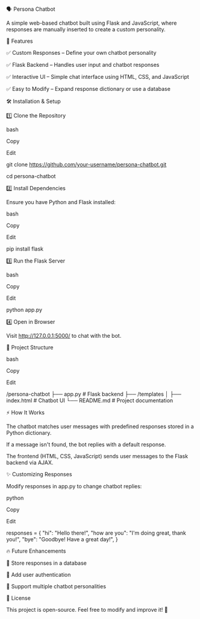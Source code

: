 🗣️ Persona Chatbot

A simple web-based chatbot built using Flask and JavaScript, where responses are manually inserted to create a custom personality.

🚀 Features

✅ Custom Responses – Define your own chatbot personality

✅ Flask Backend – Handles user input and chatbot responses

✅ Interactive UI – Simple chat interface using HTML, CSS, and JavaScript

✅ Easy to Modify – Expand response dictionary or use a database


🛠 Installation & Setup

1️⃣ Clone the Repository

bash

Copy

Edit

git clone https://github.com/your-username/persona-chatbot.git

cd persona-chatbot

2️⃣ Install Dependencies

Ensure you have Python and Flask installed:

bash

Copy

Edit

pip install flask

3️⃣ Run the Flask Server

bash

Copy

Edit

python app.py

4️⃣ Open in Browser

Visit http://127.0.0.1:5000/ to chat with the bot.

📂 Project Structure

bash

Copy

Edit

/persona-chatbot
├── app.py                 # Flask backend
├── /templates
│   ├── index.html         # Chatbot UI
└── README.md              # Project documentation

⚡ How It Works

The chatbot matches user messages with predefined responses stored in a Python dictionary.

If a message isn't found, the bot replies with a default response.

The frontend (HTML, CSS, JavaScript) sends user messages to the Flask backend via AJAX.

✨ Customizing Responses

Modify responses in app.py to change chatbot replies:

python

Copy

Edit

responses = {
    "hi": "Hello there!",
    "how are you": "I'm doing great, thank you!",
    "bye": "Goodbye! Have a great day!",
}

🔥 Future Enhancements

🔹 Store responses in a database

🔹 Add user authentication

🔹 Support multiple chatbot personalities

📜 License

This project is open-source. Feel free to modify and improve it! 🚀

